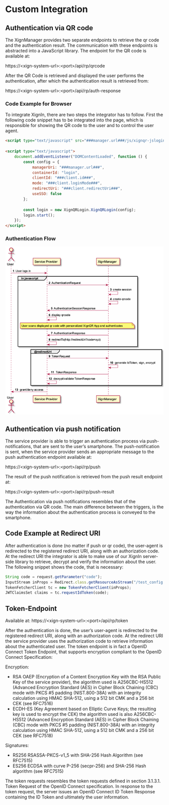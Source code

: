 # Custom Integration

##	Authentication via QR code

The XignManager provides two separate endpoints to retrieve the qr code and the authentication result. The communication with these endpoints is abstracted into a JavaScript library.
The endpoint for the QR code is available at:

https://\<xign-system-url\>:\<port\>/api/rp/qrcode

After the QR Code is retrieved and displayed the user performs the authentication, after which the authentication result is retrieved from:

https://\<xign-system-url\>:\<port\>/api/rp/auth-response

### Code Example for Browser

To integrate XignIn, there are two steps the integrator has to follow. First the following code snippet has to be integrated into the page, which is responsible for showing the QR code to the user and to control the user agent.

```html
<script type="text/javascript" src="###manager.url###/js/xignqr-jslogin.umd.min.js"></script>

<script type="text/javascript">
    document.addEventListener("DOMContentLoaded", function () {
        const config = {
            managerUri: "###manager.url###",
            containerId: "login",
            clientId: "###client.id###",
            mode: "###client.loginMode###",
            redirectUri: "###client.redirectUri###",
            useSSO: false
        };

        const login = new XignQRLogin.XignQRLogin(config);
        login.start();
    });
</script>

```

### Authentication Flow

<img src="https://raw.githubusercontent.com/PManaras/documentation/master/_media/high_level_flow.png" alt="drawing" width="800"/>


## Authentication via push notification

The service provider is able to trigger an authentication process via push-notifications, that are sent to the user’s smartphone.
The push-notification is sent, when the service provider sends an appropriate message to the push authentication endpoint available at:

https://\<xign-system-url\>:\<port\>/api/rp/push

The result of the push notification is retrieved from the push result endpoint at:

https://\<xign-system-url\>:\<port\>/api/rp/push-result

The Authentication via push notifications resembles that of the authentication via QR code. The main difference between the triggers, is the way the information about the authentication process is conveyed to the smartphone.

## Code Example at Redirect URI

After authentication is done (no matter if push or qr code), the user-agent is redirected to the registered redirect URI, along with an authorization code. At the redirect URI the integrator is able to make use of our XignIn server-side library to retrieve, decrypt and verify the information about the user. The following snippet shows the code, that is necessary: 

```js
String code = request.getParameter("code");
InputStream inProps = Redirect.class.getResourceAsStream("/test_config.properties");
TokenFetcherClient tc = new TokenFetcherClient(inProps);
JWTClaimsSet claims = tc.requestIdToken(code);
```

## Token-Endpoint

Available at: https://\<xign-system-url\>:\<port\>/api/rp/token

After the authentication is done, the user’s user-agent is redirected to the registered redirect URI, along with an authorization code. At the redirect URI the service provider uses the authorization code to retrieve information about the authenticated user. The token endpoint is in fact a OpenID Connect Token Endpoint, that supports encryption compliant to the OpenID Connect Specification:


Encryption:
* RSA OAEP (Encryption of a Content Encryption Key with the RSA Public Key of the service provider), the algorithm used is A256CBC-HS512 (Advanced Encryption Standard (AES) in Cipher Block Chaining (CBC) mode with PKCS #5 padding (NIST.800-38A) with an integrity calculation using HMAC SHA-512, using a 512 bit CMK and a 256 bit CEK (see RFC7516)
*	ECDH-ES (Key Agreement based on Elliptic Curve Keys; the resulting key is used to encrypt the CEK) the algorithm used is also A256CBC-HS512 (Advanced Encryption Standard (AES) in Cipher Block Chaining (CBC) mode with PKCS #5 padding (NIST.800-38A) with an integrity calculation using HMAC SHA-512, using a 512 bit CMK and a 256 bit CEK (see RFC7518)

Signatures:
* RS256 RSASSA-PKCS-v1_5 with SHA-256 Hash Algorithm (see RFC7515)
* ES256 ECDSA with curve P-256 (secpr-256) and SHA-256 Hash algorithm (see RFC7515)

The token requests resembles the token requests defined in section 3.1.3.1.  Token Request of the OpenID Connect specification. In response to the token request, the server issues an OpenID Connect ID Token Response containing the ID Token and ultimately the user information.
